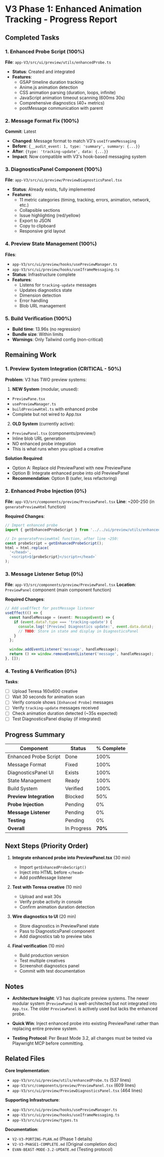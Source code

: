 # V3 Phase 1: Enhanced Animation Tracking - Progress Report

##  Completed Tasks

### 1. Enhanced Probe Script (100%)
**File**: `app-V3/src/ui/preview/utils/enhancedProbe.ts`
- **Status**: Created and integrated
- **Features**:
  - GSAP timeline duration tracking
  - Anime.js animation detection  
  - CSS animation parsing (duration, loops, infinite)
  - JavaScript animation timeout scanning (600ms  30s)
  - Comprehensive diagnostics (40+ metrics)
  - postMessage communication with parent

### 2. Message Format Fix (100%)
**Commit**: Latest
- **Changed**: Message format to match V3's `useIframeMessaging`
- **Before**: `{__audit_event: 1, type: 'summary', summary: {...}}`
- **After**: `{type: 'tracking-update', data: {...}}`
- **Impact**: Now compatible with V3's hook-based messaging system

### 3. DiagnosticsPanel Component (100%)
**File**: `app-V3/src/ui/preview/PreviewDiagnosticsPanel.tsx`
- **Status**: Already exists, fully implemented
- **Features**:
  - 11 metric categories (timing, tracking, errors, animation, network, etc.)
  - Collapsible sections
  - Issue highlighting (red/yellow)
  - Export to JSON
  - Copy to clipboard
  - Responsive grid layout

### 4. Preview State Management (100%)
**Files**: 
- `app-V3/src/ui/preview/hooks/usePreviewManager.ts`
- `app-V3/src/ui/preview/hooks/useIframeMessaging.ts`
- **Status**: Infrastructure complete
- **Features**:
  - Listens for `tracking-update` messages
  - Updates diagnostics state
  - Dimension detection
  - Error handling
  - Blob URL management

### 5. Build Verification (100%)
- **Build time**: 13.96s (no regression)
- **Bundle size**: Within limits
- **Warnings**: Only Tailwind config (non-critical)

##  Remaining Work

### 1. Preview System Integration (CRITICAL - 50%)
**Problem**: V3 has TWO preview systems:
1.  **NEW System** (modular, unused):
   - `PreviewPane.tsx` 
   - `usePreviewManager.ts`
   - `buildPreviewHtml.ts` with enhanced probe
   - Complete but not wired to App.tsx

2.  **OLD System** (currently active):
   - `PreviewPanel.tsx` (components/preview/)
   - Inline blob URL generation
   - NO enhanced probe integration
   - This is what runs when you upload a creative

**Solution Required**:
- Option A: Replace old PreviewPanel with new PreviewPane
- Option B: Integrate enhanced probe into old PreviewPanel
- **Recommendation**: Option B (safer, less refactoring)

### 2. Enhanced Probe Injection (0%)
**File**: `app-V3/src/components/preview/PreviewPanel.tsx`
**Line**: ~200-250 (in `generatePreviewHtml` function)

**Required Changes**:
```typescript
// Import enhanced probe
import { getEnhancedProbeScript } from '../../ui/preview/utils/enhancedProbe';

// In generatePreviewHtml function, after line ~250:
const probeScript = getEnhancedProbeScript();
html = html.replace(
  '</head>',
  `<script>${probeScript}</script></head>`
);
```

### 3. Message Listener Setup (0%)
**File**: `app-V3/src/components/preview/PreviewPanel.tsx`
**Location**: `PreviewPanel` component (main component function)

**Required Changes**:
```typescript
// Add useEffect for postMessage listener
useEffect(() => {
  const handleMessage = (event: MessageEvent) => {
    if (event.data?.type === 'tracking-update') {
      console.log('[Preview] Diagnostics update:', event.data.data);
      // TODO: Store in state and display in DiagnosticsPanel
    }
  };
  
  window.addEventListener('message', handleMessage);
  return () => window.removeEventListener('message', handleMessage);
}, []);
```

### 4. Testing & Verification (0%)
**Tasks**:
- [ ] Upload Teresa 160x600 creative
- [ ] Wait 30 seconds for animation scan
- [ ] Verify console shows `[Enhanced Probe]` messages
- [ ] Verify `tracking-update` messages received
- [ ] Check animation duration detected (~35s expected)
- [ ] Test DiagnosticsPanel display (if integrated)

##  Progress Summary

| Component | Status | % Complete |
|-----------|--------|------------|
| Enhanced Probe Script |  Done | 100% |
| Message Format |  Fixed | 100% |
| DiagnosticsPanel UI |  Exists | 100% |
| State Management |  Ready | 100% |
| Build System |  Verified | 100% |
| **Preview Integration** |  Blocked | 50% |
| **Probe Injection** |  Pending | 0% |
| **Message Listener** |  Pending | 0% |
| **Testing** |  Pending | 0% |
| **Overall** |  In Progress | **70%** |

##  Next Steps (Priority Order)

1. **Integrate enhanced probe into PreviewPanel.tsx** (30 min)
   - Import `getEnhancedProbeScript()`
   - Inject into HTML before `</head>`
   - Add postMessage listener
   
2. **Test with Teresa creative** (10 min)
   - Upload and wait 30s
   - Verify probe activity in console
   - Confirm animation duration detection

3. **Wire diagnostics to UI** (20 min)
   - Store diagnostics in PreviewPanel state
   - Pass to DiagnosticsPanel component
   - Add diagnostics tab to preview tabs

4. **Final verification** (10 min)
   - Build production version
   - Test multiple creatives
   - Screenshot diagnostics panel
   - Commit with test documentation

##  Notes

- **Architecture Insight**: V3 has duplicate preview systems. The newer modular system (`PreviewPane`) is well-architected but not integrated into `App.tsx`. The older `PreviewPanel` is actively used but lacks the enhanced probe.

- **Quick Win**: Inject enhanced probe into existing PreviewPanel rather than replacing entire preview system.

- **Testing Protocol**: Per Beast Mode 3.2, all changes must be tested via Playwright MCP before committing.

##  Related Files

**Core Implementation**:
- `app-V3/src/ui/preview/utils/enhancedProbe.ts` (537 lines)
- `app-V3/src/components/preview/PreviewPanel.tsx` (609 lines)
- `app-V3/src/ui/preview/PreviewDiagnosticsPanel.tsx` (464 lines)

**Supporting Infrastructure**:
- `app-V3/src/ui/preview/hooks/usePreviewManager.ts`
- `app-V3/src/ui/preview/hooks/useIframeMessaging.ts`
- `app-V3/src/ui/preview/types.ts`

**Documentation**:
- `V2-V3-PORTING-PLAN.md` (Phase 1 details)
- `V2-V3-PHASE1-COMPLETE.md` (Original completion doc)
- `EVAN-BEAST-MODE-3.2-UPDATE.md` (Testing protocol)

